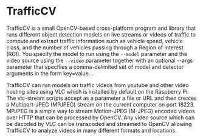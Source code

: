 # TrafficCV
TrafficCV is a small OpenCV-based cross-platform program and library that runs different object detection models on live streams or videos of traffic to compute and extract traffic information such as vehicle speed, vehicle class, and the number of vehicles passing through a Region of Interest (ROI). You specify the model to run using the `--model` parameter and the video source using the `--video` parameter together with an optional --args parameter that specifies a comma-delimited set of model and detector arguments in the form key=value. . 
  
TrafficCV can run models on traffic videos from youtube and other video hosting sites using VLC which is installed by default on the Raspberry Pi. The vlc-stream scripts accept as a parameter a file or URL and then creates a Multipart-JPEG (MPJPEG) stream on the current computer on port 18223. MPJPEG is a simple way to stream Motion-JPEG (M-JPEG) encoded videos over HTTP that can be processed by OpenCV. Any video source which can be decoded by VLC can be transcoded and streamed to OpenCV allowing TrafficCV to analyze videos in many different formats and locations. 
